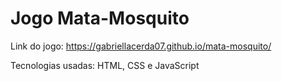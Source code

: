 # Jogo Mata-Mosquito
 
Link do jogo: https://gabriellacerda07.github.io/mata-mosquito/

Tecnologias usadas: HTML, CSS e JavaScript
